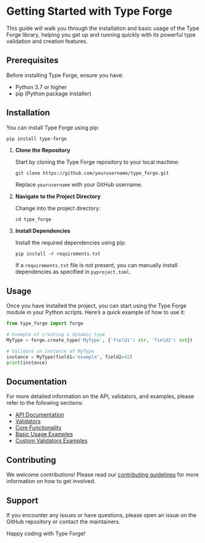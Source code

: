 # Getting Started with Type Forge

This guide will walk you through the installation and basic usage of the Type Forge library, helping you get up and running quickly with its powerful type validation and creation features.

## Prerequisites

Before installing Type Forge, ensure you have:

- Python 3.7 or higher
- pip (Python package installer)

## Installation

You can install Type Forge using pip:

```bash
pip install type-forge
```

1. **Clone the Repository**

   Start by cloning the Type Forge repository to your local machine:

   ```
   git clone https://github.com/yourusername/type_forge.git
   ```

   Replace `yourusername` with your GitHub username.

2. **Navigate to the Project Directory**

   Change into the project directory:

   ```
   cd type_forge
   ```

3. **Install Dependencies**

   Install the required dependencies using pip:

   ```
   pip install -r requirements.txt
   ```

   If a `requirements.txt` file is not present, you can manually install dependencies as specified in `pyproject.toml`.

## Usage

Once you have installed the project, you can start using the Type Forge module in your Python scripts. Here’s a quick example of how to use it:

```python
from type_forge import forge

# Example of creating a dynamic type
MyType = forge.create_type('MyType', {'field1': str, 'field2': int})

# Validate an instance of MyType
instance = MyType(field1='example', field2=42)
print(instance)
```

## Documentation

For more detailed information on the API, validators, and examples, please refer to the following sections:

- [API Documentation](api/index.md)
- [Validators](api/validators.md)
- [Core Functionality](api/forge.md)
- [Basic Usage Examples](examples/basic_usage.md)
- [Custom Validators Examples](examples/custom_validators.md)

## Contributing

We welcome contributions! Please read our [contributing guidelines](CONTRIBUTING.md) for more information on how to get involved.

## Support

If you encounter any issues or have questions, please open an issue on the GitHub repository or contact the maintainers.

Happy coding with Type Forge!
